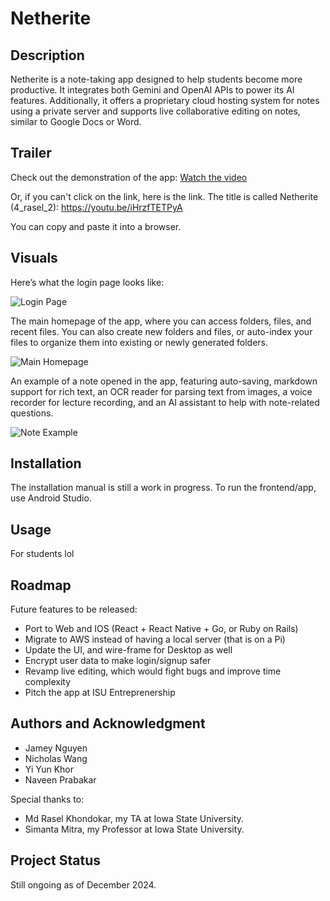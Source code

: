 # Netherite

## Description
Netherite is a note-taking app designed to help students become more productive. It integrates both Gemini and OpenAI APIs to power its AI features. Additionally, it offers a proprietary cloud hosting system for notes using a private server and supports live collaborative editing on notes, similar to Google Docs or Word.

## Trailer
Check out the demonstration of the app:
[Watch the video](https://youtu.be/iHrzfTETPyA)

Or, if you can't click on the link, here is the link. The title is called Netherite (4_rasel_2): 
https://youtu.be/iHrzfTETPyA

You can copy and paste it into a browser.

## Visuals
Here’s what the login page looks like:

![Login Page](https://github.com/user-attachments/assets/2068bb62-eb00-4330-9f03-7c52e4092da7)

The main homepage of the app, where you can access folders, files, and recent files. You can also create new folders and files, or auto-index your files to organize them into existing or newly generated folders.

![Main Homepage](https://github.com/user-attachments/assets/d2cf21b6-b543-435f-9deb-cdce50a314dc)

An example of a note opened in the app, featuring auto-saving, markdown support for rich text, an OCR reader for parsing text from images, a voice recorder for lecture recording, and an AI assistant to help with note-related questions.

![Note Example](https://github.com/user-attachments/assets/0e2b139a-44f5-413c-956d-7c8bef820634)

## Installation
The installation manual is still a work in progress. To run the frontend/app, use Android Studio.

## Usage
For students lol

## Roadmap
Future features to be released:
- Port to Web and IOS (React + React Native + Go, or Ruby on Rails)
- Migrate to AWS instead of having a local server (that is on a Pi)
- Update the UI, and wire-frame for Desktop as well
- Encrypt user data to make login/signup safer
- Revamp live editing, which would fight bugs and improve time complexity
- Pitch the app at ISU Entreprenership

## Authors and Acknowledgment
- Jamey Nguyen
- Nicholas Wang
- Yi Yun Khor
- Naveen Prabakar

Special thanks to:
- Md Rasel Khondokar, my TA at Iowa State University.
- Simanta Mitra, my Professor at Iowa State University.

## Project Status
Still ongoing as of December 2024.
